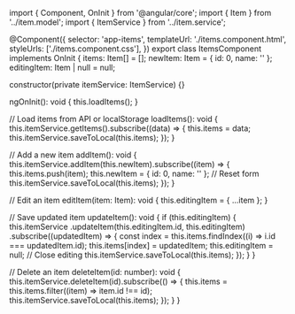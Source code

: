 import { Component, OnInit } from '@angular/core';
import { Item } from '../item.model';
import { ItemService } from '../item.service';

@Component({
  selector: 'app-items',
  templateUrl: './items.component.html',
  styleUrls: ['./items.component.css'],
})
export class ItemsComponent implements OnInit {
  items: Item[] = [];
  newItem: Item = { id: 0, name: '' };
  editingItem: Item | null = null;

  constructor(private itemService: ItemService) {}

  ngOnInit(): void {
    this.loadItems();
  }

  // Load items from API or localStorage
  loadItems(): void {
    this.itemService.getItems().subscribe((data) => {
      this.items = data;
      this.itemService.saveToLocal(this.items);
    });
  }

  // Add a new item
  addItem(): void {
    this.itemService.addItem(this.newItem).subscribe((item) => {
      this.items.push(item);
      this.newItem = { id: 0, name: '' }; // Reset form
      this.itemService.saveToLocal(this.items);
    });
  }

  // Edit an item
  editItem(item: Item): void {
    this.editingItem = { ...item };
  }

  // Save updated item
  updateItem(): void {
    if (this.editingItem) {
      this.itemService
        .updateItem(this.editingItem.id, this.editingItem)
        .subscribe((updatedItem) => {
          const index = this.items.findIndex((i) => i.id === updatedItem.id);
          this.items[index] = updatedItem;
          this.editingItem = null; // Close editing
          this.itemService.saveToLocal(this.items);
        });
    }
  }

  // Delete an item
  deleteItem(id: number): void {
    this.itemService.deleteItem(id).subscribe(() => {
      this.items = this.items.filter((item) => item.id !== id);
      this.itemService.saveToLocal(this.items);
    });
  }
}
